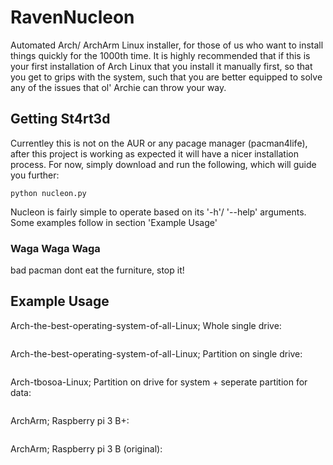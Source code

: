 # RavenNucleon
Automated Arch/ ArchArm Linux installer, for those of us who want to
install things quickly for the 1000th time. It is highly recommended that
if this is your first installation of Arch Linux that you install it manually
first, so that you get to grips with the system, such that you are better
equipped to solve any of the issues that ol' Archie can throw your way.

## Getting St4rt3d
Currentley this is not on the AUR or any pacage manager (pacman4life), after this project is
working as expected it will have a nicer installation process. For now, simply
download and run the following, which will guide you further:

```
python nucleon.py
```

Nucleon is fairly simple to operate based on its '-h'/ '--help' arguments. Some examples follow in section 'Example Usage'

### Waga Waga Waga
bad pacman dont eat the furniture, stop it!

## Example Usage
Arch-the-best-operating-system-of-all-Linux; Whole single drive:
```
```

Arch-the-best-operating-system-of-all-Linux; Partition on single drive:
```
```

Arch-tbosoa-Linux; Partition on drive for system + seperate partition for data:
```
```

ArchArm; Raspberry pi 3 B+:
```
```

ArchArm; Raspberry pi 3 B (original):
```
```
